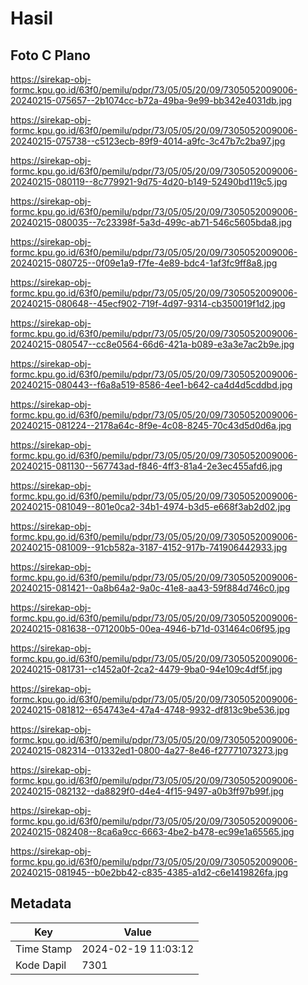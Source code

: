 # Hasil

## Foto C Plano

https://sirekap-obj-formc.kpu.go.id/63f0/pemilu/pdpr/73/05/05/20/09/7305052009006-20240215-075657--2b1074cc-b72a-49ba-9e99-bb342e4031db.jpg

https://sirekap-obj-formc.kpu.go.id/63f0/pemilu/pdpr/73/05/05/20/09/7305052009006-20240215-075738--c5123ecb-89f9-4014-a9fc-3c47b7c2ba97.jpg

https://sirekap-obj-formc.kpu.go.id/63f0/pemilu/pdpr/73/05/05/20/09/7305052009006-20240215-080119--8c779921-9d75-4d20-b149-52490bd119c5.jpg

https://sirekap-obj-formc.kpu.go.id/63f0/pemilu/pdpr/73/05/05/20/09/7305052009006-20240215-080035--7c23398f-5a3d-499c-ab71-546c5605bda8.jpg

https://sirekap-obj-formc.kpu.go.id/63f0/pemilu/pdpr/73/05/05/20/09/7305052009006-20240215-080725--0f09e1a9-f7fe-4e89-bdc4-1af3fc9ff8a8.jpg

https://sirekap-obj-formc.kpu.go.id/63f0/pemilu/pdpr/73/05/05/20/09/7305052009006-20240215-080648--45ecf902-719f-4d97-9314-cb350019f1d2.jpg

https://sirekap-obj-formc.kpu.go.id/63f0/pemilu/pdpr/73/05/05/20/09/7305052009006-20240215-080547--cc8e0564-66d6-421a-b089-e3a3e7ac2b9e.jpg

https://sirekap-obj-formc.kpu.go.id/63f0/pemilu/pdpr/73/05/05/20/09/7305052009006-20240215-080443--f6a8a519-8586-4ee1-b642-ca4d4d5cddbd.jpg

https://sirekap-obj-formc.kpu.go.id/63f0/pemilu/pdpr/73/05/05/20/09/7305052009006-20240215-081224--2178a64c-8f9e-4c08-8245-70c43d5d0d6a.jpg

https://sirekap-obj-formc.kpu.go.id/63f0/pemilu/pdpr/73/05/05/20/09/7305052009006-20240215-081130--567743ad-f846-4ff3-81a4-2e3ec455afd6.jpg

https://sirekap-obj-formc.kpu.go.id/63f0/pemilu/pdpr/73/05/05/20/09/7305052009006-20240215-081049--801e0ca2-34b1-4974-b3d5-e668f3ab2d02.jpg

https://sirekap-obj-formc.kpu.go.id/63f0/pemilu/pdpr/73/05/05/20/09/7305052009006-20240215-081009--91cb582a-3187-4152-917b-741906442933.jpg

https://sirekap-obj-formc.kpu.go.id/63f0/pemilu/pdpr/73/05/05/20/09/7305052009006-20240215-081421--0a8b64a2-9a0c-41e8-aa43-59f884d746c0.jpg

https://sirekap-obj-formc.kpu.go.id/63f0/pemilu/pdpr/73/05/05/20/09/7305052009006-20240215-081638--071200b5-00ea-4946-b71d-031464c06f95.jpg

https://sirekap-obj-formc.kpu.go.id/63f0/pemilu/pdpr/73/05/05/20/09/7305052009006-20240215-081731--c1452a0f-2ca2-4479-9ba0-94e109c4df5f.jpg

https://sirekap-obj-formc.kpu.go.id/63f0/pemilu/pdpr/73/05/05/20/09/7305052009006-20240215-081812--654743e4-47a4-4748-9932-df813c9be536.jpg

https://sirekap-obj-formc.kpu.go.id/63f0/pemilu/pdpr/73/05/05/20/09/7305052009006-20240215-082314--01332ed1-0800-4a27-8e46-f27771073273.jpg

https://sirekap-obj-formc.kpu.go.id/63f0/pemilu/pdpr/73/05/05/20/09/7305052009006-20240215-082132--da8829f0-d4e4-4f15-9497-a0b3ff97b99f.jpg

https://sirekap-obj-formc.kpu.go.id/63f0/pemilu/pdpr/73/05/05/20/09/7305052009006-20240215-082408--8ca6a9cc-6663-4be2-b478-ec99e1a65565.jpg

https://sirekap-obj-formc.kpu.go.id/63f0/pemilu/pdpr/73/05/05/20/09/7305052009006-20240215-081945--b0e2bb42-c835-4385-a1d2-c6e1419826fa.jpg


## Metadata

| Key        | Value               |
| ---------- | ------------------- |
| Time Stamp | 2024-02-19 11:03:12 |
| Kode Dapil | 7301                |



